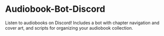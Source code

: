 # Audiobook-Bot-Discord
Listen to audiobooks on Discord! Includes a bot with chapter navigation and cover art, and scripts for organizing your audiobook collection.
